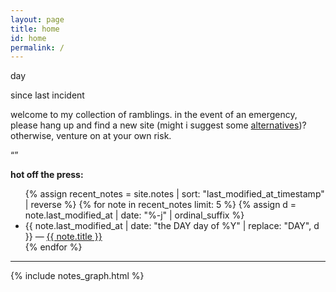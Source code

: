 ```yaml
---
layout: page
title: home
id: home
permalink: /
---
```


<div class="incident">
  <div class="counter-wrapper"><div id="counter"></div></div>
  <p id="days-text">day</p>
  <p>since last incident</p>
</div>

welcome to my collection of ramblings. in the event of an emergency, please hang up and find a new site (might i suggest some [alternatives](about))? otherwise, venture on at your own risk.

<div class="quote-block">
  <q></q>
  <div class="aut"></div>
</div>

<strong>hot off the press:</strong>

<ul>
  {% assign recent_notes = site.notes | sort: "last_modified_at_timestamp" | reverse %}
  {% for note in recent_notes limit: 5 %}
    {% assign d = note.last_modified_at | date: "%-j" | ordinal_suffix %}
    <li>
      {{ note.last_modified_at | date: "the DAY day of %Y" | replace: "DAY", d }} — <a class="internal-link" href="{{ note.url }}">{{ note.title }}</a>
    </li>
  {% endfor %}
</ul>

<div id="dinosaur"></div>
<label class="cactus"></label>
<hr>

{% include notes_graph.html %}

<script>
  const a = new Date({{ 'now' | date: "%Y" }},{{ 'now' | date: "%m" }}-1,{{ 'now' | date: "%d" }});
  const b = new Date(new Date().getTime() + new Date().getTimezoneOffset() * 60000);
  var days = Math.floor((b-a)/86400000);
  document.getElementById("counter").innerHTML=days;
  if(days != 1) {
    document.getElementById("days-text").innerHTML="days";
  }
</script>

<script>
  fetch("https://seussology.info/api/quotes/random/1")
    .then(response => {
      if(response.ok) {
        return response.json();
      } else {
        throw new Error('Unable to get quote');
      }
    })
    .then(data => {
      document.querySelector("q").innerHTML=data[0].text.toLowerCase();
      document.querySelector(".aut").innerHTML="-- "+data[0].book.title.toLowerCase();
    });
</script>